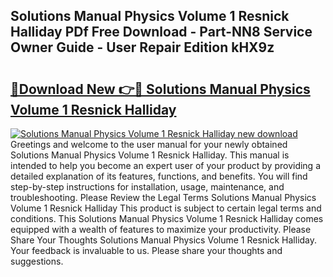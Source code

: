 ## Solutions Manual Physics Volume 1 Resnick Halliday PDf Free Download - Part-NN8 Service Owner Guide - User Repair Edition kHX9z

# <h2><a href="http://bc67301.oget.top/?id=Solutions+Manual+Physics+Volume+1+Resnick+Halliday">🔗Download New 👉🔴 Solutions Manual Physics Volume 1 Resnick Halliday</a></h2>

[![Solutions Manual Physics Volume 1 Resnick Halliday new download](https://i.imgur.com/5g1atiW.png)](http://bc67301.oget.top/?id=Solutions+Manual+Physics+Volume+1+Resnick+Halliday)
Greetings and welcome to the user manual for your newly obtained Solutions Manual Physics Volume 1 Resnick Halliday. This manual is intended to help you become an expert user of your product by providing a detailed explanation of its features, functions, and benefits. You will find step-by-step instructions for installation, usage, maintenance, and troubleshooting. Please Review the Legal Terms Solutions Manual Physics Volume 1 Resnick Halliday This product is subject to certain legal terms and conditions. This Solutions Manual Physics Volume 1 Resnick Halliday comes equipped with a wealth of features to maximize your productivity. Please Share Your Thoughts Solutions Manual Physics Volume 1 Resnick Halliday. Your feedback is invaluable to us. Please share your thoughts and suggestions.
